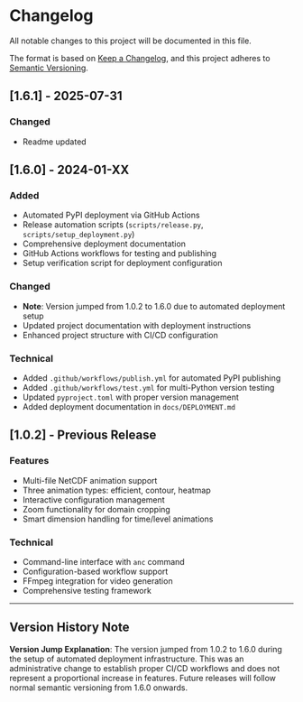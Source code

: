 # Changelog

All notable changes to this project will be documented in this file.

The format is based on [Keep a Changelog](https://keepachangelog.com/en/1.0.0/),
and this project adheres to [Semantic Versioning](https://semver.org/spec/v2.0.0.html).

## [1.6.1] - 2025-07-31

### Changed

- Readme updated

## [1.6.0] - 2024-01-XX

### Added

- Automated PyPI deployment via GitHub Actions
- Release automation scripts (`scripts/release.py`, `scripts/setup_deployment.py`)
- Comprehensive deployment documentation
- GitHub Actions workflows for testing and publishing
- Setup verification script for deployment configuration

### Changed

- **Note**: Version jumped from 1.0.2 to 1.6.0 due to automated deployment setup
- Updated project documentation with deployment instructions
- Enhanced project structure with CI/CD configuration

### Technical

- Added `.github/workflows/publish.yml` for automated PyPI publishing
- Added `.github/workflows/test.yml` for multi-Python version testing
- Updated `pyproject.toml` with proper version management
- Added deployment documentation in `docs/DEPLOYMENT.md`

## [1.0.2] - Previous Release

### Features

- Multi-file NetCDF animation support
- Three animation types: efficient, contour, heatmap
- Interactive configuration management
- Zoom functionality for domain cropping
- Smart dimension handling for time/level animations

### Technical

- Command-line interface with `anc` command
- Configuration-based workflow support
- FFmpeg integration for video generation
- Comprehensive testing framework

---

## Version History Note

**Version Jump Explanation**: The version jumped from 1.0.2 to 1.6.0 during the setup of automated deployment infrastructure. This was an administrative change to establish proper CI/CD workflows and does not represent a proportional increase in features. Future releases will follow normal semantic versioning from 1.6.0 onwards.
